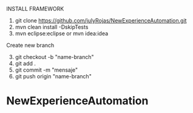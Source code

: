 INSTALL FRAMEWORK
1. git clone https://github.com/julyRojas/NewExperienceAutomation.git
2. mvn clean install -DskipTests
3. mvn eclipse:eclipse or mvn idea:idea

Create new branch

3. git checkout -b "name-branch"
4. git add .
5. git commit -m "mensaje"
6. git push origin "name-branch"
# NewExperienceAutomation
